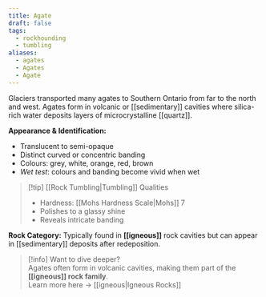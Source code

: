 ```yaml
---
title: Agate
draft: false
tags:
  - rockhounding
  - tumbling
aliases:
  - agates
  - Agates
  - Agate
---
```

Glaciers transported many agates to Southern Ontario from far to the north and west. Agates form in volcanic or [[sedimentary]] cavities where silica-rich water deposits layers of microcrystalline [[quartz]]. 

**Appearance & Identification:**  
- Translucent to semi-opaque  
- Distinct curved or concentric banding  
- Colours: grey, white, orange, red, brown  
- *Wet test*: colours and banding become vivid when wet  

> [!tip] [[Rock Tumbling|Tumbling]] Qualities  
> - Hardness: [[Mohs Hardness Scale|Mohs]] 7  
> - Polishes to a glassy shine  
> - Reveals intricate banding  

**Rock Category:** Typically found in **[[igneous]]** rock cavities but can appear in [[sedimentary]] deposits after redeposition.  

> [!info] Want to dive deeper?  
> Agates often form in volcanic cavities, making them part of the **[[igneous]] rock family**.  
> Learn more here → [[igneous|Igneous Rocks]]
